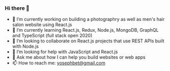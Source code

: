 ### Hi there 👋

- 🔭 I’m currently working on building a photographry as well as men's hair salon website using React.js
- 🌱 I’m currently learning React.js, Redux, Node.js, MongoDB, GraphQL and TypeScript (full stack open 2020)
- 👯 I’m looking to collaborate on React.js projects that use REST APIs built with Node.js
- 🤔 I’m looking for help with JavaScript and React.js
- 💬 Ask me about how I can help you build websites or web apps
- 📫 How to reach me: yosephbet@gmail.com 
